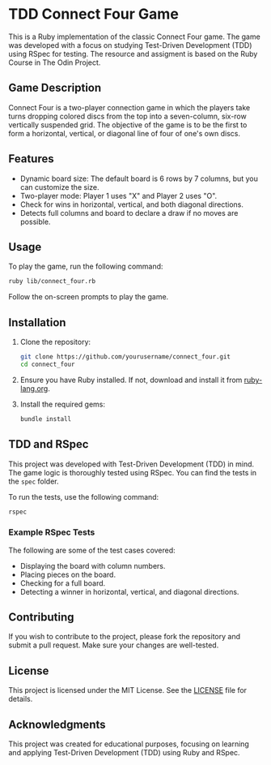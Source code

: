 # TDD Connect Four Game

This is a Ruby implementation of the classic Connect Four game. The game was developed with a focus on studying Test-Driven Development (TDD) using RSpec for testing. The resource and assigment is based on the Ruby Course in The Odin Project.

## Game Description

Connect Four is a two-player connection game in which the players take turns dropping colored discs from the top into a seven-column, six-row vertically suspended grid. The objective of the game is to be the first to form a horizontal, vertical, or diagonal line of four of one's own discs.

## Features

- Dynamic board size: The default board is 6 rows by 7 columns, but you can customize the size.
- Two-player mode: Player 1 uses "X" and Player 2 uses "O".
- Check for wins in horizontal, vertical, and both diagonal directions.
- Detects full columns and board to declare a draw if no moves are possible.

## Usage

To play the game, run the following command:

```sh
ruby lib/connect_four.rb
```

Follow the on-screen prompts to play the game.

## Installation

1. Clone the repository:

    ```sh
    git clone https://github.com/yourusername/connect_four.git
    cd connect_four
    ```

2. Ensure you have Ruby installed. If not, download and install it from [ruby-lang.org](https://www.ruby-lang.org/en/downloads/).

3. Install the required gems:

    ```sh
    bundle install
    ```

## TDD and RSpec

This project was developed with Test-Driven Development (TDD) in mind. The game logic is thoroughly tested using RSpec. You can find the tests in the `spec` folder.

To run the tests, use the following command:

```sh
rspec
```

### Example RSpec Tests

The following are some of the test cases covered:

- Displaying the board with column numbers.
- Placing pieces on the board.
- Checking for a full board.
- Detecting a winner in horizontal, vertical, and diagonal directions.

## Contributing

If you wish to contribute to the project, please fork the repository and submit a pull request. Make sure your changes are well-tested.

## License

This project is licensed under the MIT License. See the [LICENSE](LICENSE) file for details.

## Acknowledgments

This project was created for educational purposes, focusing on learning and applying Test-Driven Development (TDD) using Ruby and RSpec.
